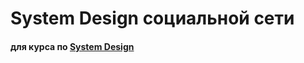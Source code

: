 # System Design социальной сети 
#### для курса по [System Design](https://balun.courses/courses/system_design)
